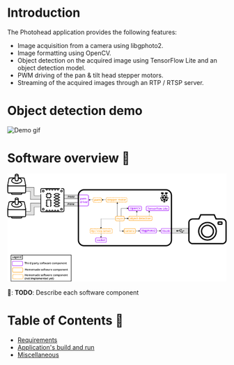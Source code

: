 # Introduction

The Photohead application provides the following features:
 - Image acquisition from a camera using libgphoto2.
 - Image formatting using OpenCV.
 - Object detection on the acquired image using TensorFlow Lite and an object detection model.
 - PWM driving of the pan & tilt head stepper motors.
 - Streaming of the acquired images through an RTP / RTSP server.

# Object detection demo

![Demo gif](doc/res/demo.gif)

# Software overview :mag_right:

![Software overview](doc/res/software_overview.png)

🚧: **TODO**: Describe each software component

# Table of Contents :bookmark_tabs:

* [Requirements](doc/requirements.md)
* [Application's build and run](doc/application_build_and_run.md)
* [Miscellaneous](doc/miscellaneous.md)

